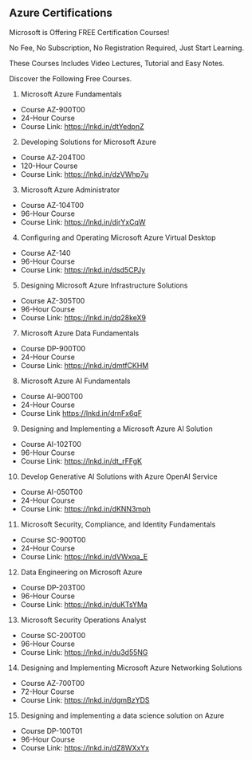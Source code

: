 ## Azure Certifications

Microsoft is Offering FREE Certification Courses!

No Fee, No Subscription, No Registration Required, Just Start Learning.

These Courses Includes Video Lectures, Tutorial and Easy Notes.

Discover the Following Free Courses. 

1. Microsoft Azure Fundamentals
-  Course AZ-900T00
-  24-Hour Course 
-  Course Link:
https://lnkd.in/dtYedpnZ

2. Developing Solutions for Microsoft Azure
-  Course AZ-204T00
-  120-Hour Course
-  Course Link:
https://lnkd.in/dzVWhp7u

3. Microsoft Azure Administrator
-  Course AZ-104T00
-  96-Hour Course
-  Course Link:
https://lnkd.in/djrYxCqW

4. Configuring and Operating Microsoft Azure Virtual Desktop
-  Course AZ-140
-  96-Hour Course
-  Course Link:
https://lnkd.in/dsd5CPJy

5. Designing Microsoft Azure Infrastructure Solutions
-  Course AZ-305T00
-  96-Hour Course
-  Course Link:
https://lnkd.in/dq28keX9

7. Microsoft Azure Data Fundamentals
-  Course DP-900T00
-  24-Hour Course 
-  Course Link:
https://lnkd.in/dmtfCKHM

8. Microsoft Azure AI Fundamentals
-  Course AI-900T00
-  24-Hour Course
-  Course Link
https://lnkd.in/drnFx6qF

9. Designing and Implementing a Microsoft Azure AI Solution
-  Course AI-102T00
-  96-Hour Course
-  Course Link:
https://lnkd.in/dt_rFFgK

10. Develop Generative AI Solutions with Azure OpenAI Service
-  Course AI-050T00
-  24-Hour Course
-  Course Link:
https://lnkd.in/dKNN3mph

11. Microsoft Security, Compliance, and Identity Fundamentals
-  Course SC-900T00
-  24-Hour Course
-  Course Link:
https://lnkd.in/dVWxqa_E

12. Data Engineering on Microsoft Azure
-  Course DP-203T00
-  96-Hour Course
-  Course Link:
https://lnkd.in/duKTsYMa

13. Microsoft Security Operations Analyst
-  Course SC-200T00
-  96-Hour Course
-  Course Link:
https://lnkd.in/du3d55NG

14. Designing and Implementing Microsoft Azure Networking Solutions
-  Course AZ-700T00
-  72-Hour Course
-  Course Link:
https://lnkd.in/dgmBzYDS

15. Designing and implementing a data science solution on Azure
-  Course DP-100T01
-  96-Hour Course
-  Course Link:
https://lnkd.in/dZ8WXxYx

